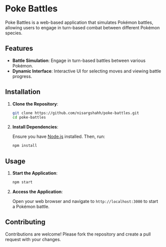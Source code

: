 
# Poke Battles

Poke Battles is a web-based application that simulates Pokémon battles, allowing users to engage in turn-based combat between different Pokémon species.

## Features

- **Battle Simulation**: Engage in turn-based battles between various Pokémon.
- **Dynamic Interface**: Interactive UI for selecting moves and viewing battle progress.

## Installation

1. **Clone the Repository**:

   ```bash
   git clone https://github.com/nisargshahh/poke-battles.git
   cd poke-battles
   ```

2. **Install Dependencies**:

   Ensure you have [Node.js](https://nodejs.org/) installed. Then, run:

   ```bash
   npm install
   ```

## Usage

1. **Start the Application**:

   ```bash
   npm start
   ```

2. **Access the Application**:

   Open your web browser and navigate to `http://localhost:3000` to start a Pokémon battle.

## Contributing
Contributions are welcome! Please fork the repository and create a pull request with your changes.
